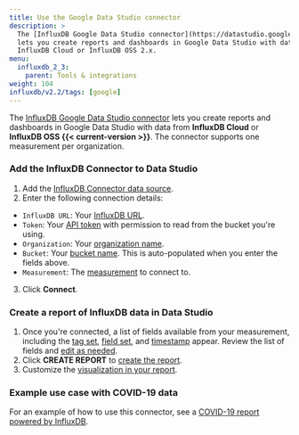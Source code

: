 ```yaml
---
title: Use the Google Data Studio connector
description: >
  The [InfluxDB Google Data Studio connector](https://datastudio.google.com/u/0/datasources/create?connectorId=AKfycbwhJChhmMypQvNlihgRJMAhCb8gaM3ii9oUNWlW_Cp2PbJSfqeHfPyjNVp15iy9ltCs)
  lets you create reports and dashboards in Google Data Studio with data from
  InfluxDB Cloud or InfluxDB OSS 2.x.
menu:
  influxdb_2_3:
    parent: Tools & integrations
weight: 104
influxdb/v2.2/tags: [google]
---
```


The [InfluxDB Google Data Studio connector](https://datastudio.google.com/u/0/datasources/create?connectorId=AKfycbwhJChhmMypQvNlihgRJMAhCb8gaM3ii9oUNWlW_Cp2PbJSfqeHfPyjNVp15iy9ltCs) lets you create reports and dashboards in Google Data Studio with data from **InfluxDB Cloud** or **InfluxDB OSS {{< current-version >}}**. The connector supports one measurement per organization.

### Add the InfluxDB Connector to Data Studio

1. Add the [InfluxDB Connector data source](https://datastudio.google.com/u/0/datasources/create?connectorId=AKfycbwhJChhmMypQvNlihgRJMAhCb8gaM3ii9oUNWlW_Cp2PbJSfqeHfPyjNVp15iy9ltCs).
2. Enter the following connection details:
  - `InfluxDB URL`: Your [InfluxDB URL](/influxdb/v2.2/reference/urls/).
  - `Token`: Your [API token](/influxdb/v2.2/security/tokens/create-token/) with permission to read from the bucket you're using.
  - `Organization`: Your [organization name](/influxdb/v2.2/organizations/view-orgs).
  - `Bucket`: Your [bucket name](/influxdb/v2.2/organizations/buckets/view-buckets/). This is auto-populated when you enter the fields above.
  - `Measurement`: The [measurement](/influxdb/v2.2/reference/glossary/#measurement) to connect to.
3. Click **Connect**.

### Create a report of InfluxDB data in Data Studio

1. Once you're connected, a list of fields available from your measurement, including the [tag set](/influxdb/v2.2/reference/glossary/#tag-set), [field set](/influxdb/v2.2/reference/glossary/#field-set), and [timestamp](/influxdb/v2.2/reference/glossary/#timestamp) appear. Review the list of fields and [edit as needed](https://support.google.com/datastudio/answer/7000529?hl=en&ref_topic=6370331).
2. Click **CREATE REPORT** to [create the report](https://support.google.com/datastudio/topic/6369007?hl=en&ref_topic=6291037).
3. Customize the [visualization in your report](https://support.google.com/datastudio/?hl=en#topic=6291037).

### Example use case with COVID-19 data

For an example of how to use this connector, see a [COVID-19 report powered by InfluxDB](https://github.com/influxdata/influxdb-gds-connector/tree/master/examples).
